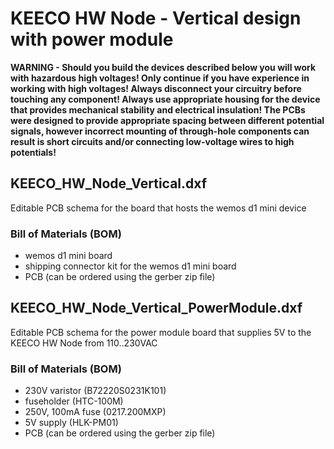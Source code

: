 # KEECO HW Node - Vertical design with power module

**WARNING - Should you build the devices described below you will work with hazardous high voltages! 
Only continue if you have experience in working with high voltages! Always disconnect your circuitry before touching any component! Always use appropriate housing for the device that provides mechanical stability and electrical insulation!
The PCBs were designed to provide appropriate spacing between different potential signals, however incorrect mounting of through-hole components can result is short circuits and/or connecting low-voltage wires to high potentials!**


## KEECO_HW_Node_Vertical.dxf
Editable PCB schema for the board that hosts the wemos d1 mini device


### Bill of Materials (BOM)
- wemos d1 mini board
- shipping connector kit for the wemos d1 mini board
- PCB (can be ordered using the gerber zip file)



## KEECO_HW_Node_Vertical_PowerModule.dxf
Editable PCB schema for the power module board that supplies 5V to the KEECO HW Node from 110..230VAC


### Bill of Materials (BOM)
- 230V varistor (B72220S0231K101)
- fuseholder (HTC-100M)
- 250V, 100mA fuse (0217.200MXP)
- 5V supply (HLK-PM01)
- PCB (can be ordered using the gerber zip file) 
